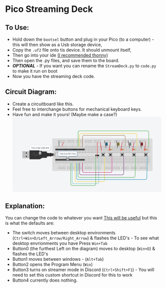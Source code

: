 # Pico Streaming Deck

## To Use:
- Hold down the `bootsel` button and plug in your Pico (to a computer) - this will then show as a Usb storage device, 
- Copy the `.uf2` file onto tis device. It should unmount itself,
- Then go into your ide [(I recommended thonny)](https://www.raspberrypi.org/documentation/pico/getting-started/)
- Then open the .py files, and save them to the board.
- ***OPTIONAL*** - If you want you can rename the `StreamDeck.py` to `code.py` to make it run on boot
- Now you have the streaming deck code.


## Circuit Diagram:
- Create a circuitboard like this.
- Feel free to interchange buttons for mechanical keyboard keys.
- Have fun and make it yours! (Maybe make a case?)
![Pico-StreamDeck Ciruit Diagram](Pico-StreamDeck(Labelled).jpg)


## Explanation:
You can change the code to whatever you want [This will be useful](https://github.com/adafruit/Adafruit_CircuitPython_HID/blob/master/adafruit_hid/keycode.py) but this is what the defaults are:
- The switch moves between desktop environments (`Ctrl+Win+D/Left_Arrow/Right_Arrow`) & flashes the LED's - To see what desktop envrionments you have Press `Win+Tab`
- Button0 (the furthest Left on the diagram) moves to desktop (`Win+D`) & flashes the LED's
- Button1 moves between windows - (`Alt+Tab`)
- Button2 opens the Program Menu (`Win`)
- Button3 turns on streamer mode in Discord (`Ctrl+Shift+F1`) - You will need to set this custom shortcut in Discord for this to work
- Button4 currently does nothing.
